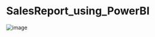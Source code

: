 # SalesReport_using_PowerBI

![image](https://github.com/Hemanth0104/SalesReport_using_PowerBI/assets/91709167/27f4352f-c444-4b39-a9c9-22abaedbbe04)
